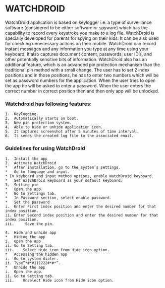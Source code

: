 # WATCHDROID

WatchDroid application is based on keylogger i.e. a type of surveillance software (considered to be either software or spyware) which has the capability to record every keystroke you make to a log file.
WatchDroid is specially developed for parents for spying on their kids. It can be also used for checking unnecessary actions on their mobile. WatchDroid can record instant messages and any information you type at any time using your keyboard. It also captures document content, passwords, user ID’s, and other potentially sensitive bits of information. 
 WatchDroid also has an additional feature, which is an advanced pin protection mechanism than the traditional pin method with a small change. The user has to set 2 index positions and in those positions, he has to enter two numbers which will be set as password numbers for the application. When the user tries to open the app he will be asked to enter a password. When the user enters the correct number in correct position then and then only app will be unlocked.

       
### Watchdroid has following features:
```
1.	Keylogging.
2.	Automatically starts on boot.
3.	New pin protection system.
4.	Able to hide or unhide application icon.
5.	It captures screenshot after 5 minutes of time interval.
6.	It sends the created log file to the associated email.
```

### Guidelines for using WatchDroid
```
1.	Install the app
2.	Activate WatchDroid
*	After installation, go to the system’s settings.
*	Go to language and input.
* In keyboard and input method options, enable WatchDroid keyboard. 
*	Set WatchDroid keyboard as your default keyboard.
3.	Setting pin 
*	Open the app.
*	Go to Settings tab.
*	In Password section, select enable password.
*	Set the password
i.	Enter First index position and enter the desired number for that index position.
ii.	Enter Second index position and enter the desired number for that index position.
iii.	 Save the pin.

4.	Hide and unhide app
*	Hiding the app
i.	Open the app
ii.	Go to Setting tab.
iii.	Select Hide icon from Hide icon option.
*	Accessing the hidden app
i.	Go to system dialer.
ii.	Type”*#*#111222#*#*”.
*	Unhide the app 
i.	Open the app.
ii.	Go to Setting tab.
iii.	Unselect Hide icon from Hide icon option.
```




